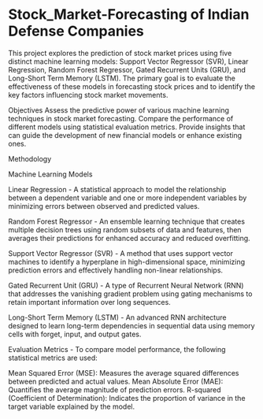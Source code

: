 # Stock_Market-Forecasting of Indian Defense Companies 


This project explores the prediction of stock market prices using five distinct machine learning models: Support Vector Regressor (SVR), Linear Regression, Random Forest Regressor, Gated Recurrent Units (GRU), and Long-Short Term Memory (LSTM). The primary goal is to evaluate the effectiveness of these models in forecasting stock prices and to identify the key factors influencing stock market movements.

Objectives
 Assess the predictive power of various machine learning techniques in stock market forecasting.
 Compare the performance of different models using statistical evaluation metrics.
 Provide insights that can guide the development of new financial models or enhance existing ones.

 Methodology
 
Machine Learning Models

Linear Regression - 
A statistical approach to model the relationship between a dependent variable and one or more independent variables by minimizing errors between observed and predicted values.

Random Forest Regressor - 
An ensemble learning technique that creates multiple decision trees using random subsets of data and features, then averages their predictions for enhanced accuracy and reduced overfitting.

Support Vector Regressor (SVR) - 
A method that uses support vector machines to identify a hyperplane in high-dimensional space, minimizing prediction errors and effectively handling non-linear relationships.

Gated Recurrent Unit (GRU) - 
A type of Recurrent Neural Network (RNN) that addresses the vanishing gradient problem using gating mechanisms to retain important information over long sequences.

Long-Short Term Memory (LSTM) - 
An advanced RNN architecture designed to learn long-term dependencies in sequential data using memory cells with forget, input, and output gates.

Evaluation Metrics - 
To compare model performance, the following statistical metrics are used:

Mean Squared Error (MSE): Measures the average squared differences between predicted and actual values.
Mean Absolute Error (MAE): Quantifies the average magnitude of prediction errors.
R-squared (Coefficient of Determination): Indicates the proportion of variance in the target variable explained by the model.


